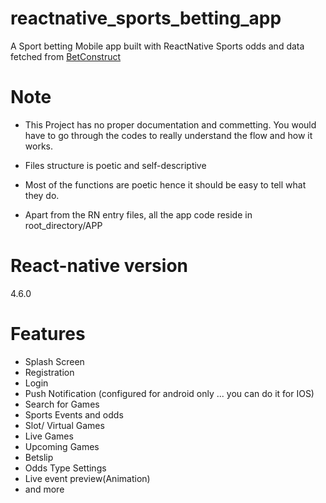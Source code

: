 # reactnative_sports_betting_app
A Sport betting Mobile app built with ReactNative
Sports odds and data fetched from <a href="https://www.betconstruct.com/products/sportsbook">BetConstruct</a>


# Note
* This Project has no proper documentation and commetting. 
You would have to go through the codes to really understand the flow and how it works.
* Files structure is poetic and self-descriptive
* Most of the functions are poetic hence it should be easy to tell what they do.

* Apart from the RN entry files, all the app code reside in root_directory/APP

# React-native version
 4.6.0

# Features
- Splash Screen 
- Registration
- Login 
- Push Notification (configured for android only ... you can do it for IOS)
- Search for Games
- Sports Events and odds
- Slot/ Virtual Games
- Live Games
- Upcoming Games
- Betslip
- Odds Type Settings
- Live event preview(Animation)
- and more


